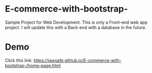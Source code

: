 # E-commerce-with-bootstrap-
Sample Project for Web Development. This is only a Front-end web app project. I will update this with a Back-end with a database in the future.

# Demo
Click this link: https://jawsafe.github.io/E-commerce-with-bootstrap-/home-page.html

